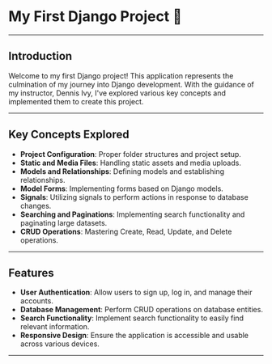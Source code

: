 # My First Django Project 🚀

---

## Introduction

Welcome to my first Django project! This application represents the culmination of my journey into Django development. With the guidance of my instructor, Dennis Ivy, I've explored various key concepts and implemented them to create this project.

---

## Key Concepts Explored

- **Project Configuration**: Proper folder structures and project setup.
- **Static and Media Files**: Handling static assets and media uploads.
- **Models and Relationships**: Defining models and establishing relationships.
- **Model Forms**: Implementing forms based on Django models.
- **Signals**: Utilizing signals to perform actions in response to database changes.
- **Searching and Paginations**: Implementing search functionality and paginating large datasets.
- **CRUD Operations**: Mastering Create, Read, Update, and Delete operations.

---

## Features

- **User Authentication**: Allow users to sign up, log in, and manage their accounts.
- **Database Management**: Perform CRUD operations on database entities.
- **Search Functionality**: Implement search functionality to easily find relevant information.
- **Responsive Design**: Ensure the application is accessible and usable across various devices.

---

